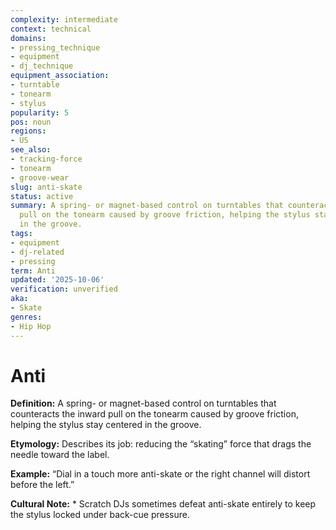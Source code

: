 ```yaml
---
complexity: intermediate
context: technical
domains:
- pressing_technique
- equipment
- dj_technique
equipment_association:
- turntable
- tonearm
- stylus
popularity: 5
pos: noun
regions:
- US
see_also:
- tracking-force
- tonearm
- groove-wear
slug: anti-skate
status: active
summary: A spring- or magnet-based control on turntables that counteracts the inward
  pull on the tonearm caused by groove friction, helping the stylus stay centered
  in the groove.
tags:
- equipment
- dj-related
- pressing
term: Anti
updated: '2025-10-06'
verification: unverified
aka:
- Skate
genres:
- Hip Hop
---
```


# Anti

**Definition:** A spring- or magnet-based control on turntables that counteracts the inward pull on the tonearm caused by groove friction, helping the stylus stay centered in the groove.

**Etymology:** Describes its job: reducing the “skating” force that drags the needle toward the label.

**Example:** “Dial in a touch more anti-skate or the right channel will distort before the left.”

**Cultural Note:** * Scratch DJs sometimes defeat anti-skate entirely to keep the stylus locked under back-cue pressure.

